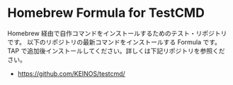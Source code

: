 # Homebrew Formula for TestCMD

Homebrew 経由で自作コマンドをインストールするためのテスト・リポジトリです。
以下のリポジトリの最新コマンドをインストールする Formula です。TAP で追加後インストールしてください。詳しくは下記リポジトリを参照ください。

- https://github.com/KEINOS/testcmd/

